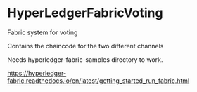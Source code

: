 # HyperLedgerFabricVoting
Fabric system for voting


Contains the chaincode for the two different channels

Needs hyperledger-fabric-samples directory to work.

https://hyperledger-fabric.readthedocs.io/en/latest/getting_started_run_fabric.html
